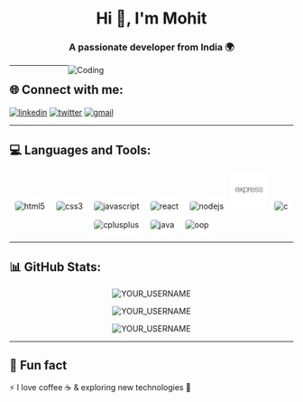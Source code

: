 <!-- Profile Header -->
<h1 align="center">Hi 👋, I'm Mohit</h1>
<h3 align="center">A passionate developer from India 🌍</h3>

<img align="right" alt="Coding" width="400" src="https://raw.githubusercontent.com/mohitCodz/mohitCodz/main/coding.gif" />

---

## 🌐 Connect with me:
<p align="left">
<a href="https://linkedin.com/in/mohitjaryal4" target="blank"><img align="center" src="https://cdn.jsdelivr.net/gh/devicons/devicon/icons/linkedin/linkedin-original.svg" alt="linkedin" height="30" width="30" /></a>
<a href="https://twitter.com/mohitt_thakur04" target="blank"><img align="center" src="https://cdn.jsdelivr.net/gh/devicons/devicon/icons/twitter/twitter-original.svg" alt="twitter" height="30" width="30" /></a>
<a href="mailto:reach.mohitjaryal@gmail.com"><img align="center" src="https://cdn.jsdelivr.net/gh/devicons/devicon/icons/google/google-original.svg" alt="gmail" height="30" width="30" /></a>
</p>

---

## 💻 Languages and Tools:
<p align="center"> 
  <!-- HTML -->
  <img src="https://cdn.jsdelivr.net/gh/devicons/devicon/icons/html5/html5-original.svg" alt="html5" width="50" height="50" style="background-color:#ffffff; padding:8px; border-radius:12px;"/>
  
  <!-- CSS -->
  <img src="https://cdn.jsdelivr.net/gh/devicons/devicon/icons/css3/css3-original.svg" alt="css3" width="50" height="50" style="background-color:#ffffff; padding:8px; border-radius:12px;"/>
  
  <!-- JavaScript -->
  <img src="https://cdn.jsdelivr.net/gh/devicons/devicon/icons/javascript/javascript-original.svg" alt="javascript" width="50" height="50" style="background-color:#ffffff; padding:8px; border-radius:12px;"/>
  
  <!-- React -->
  <img src="https://cdn.jsdelivr.net/gh/devicons/devicon/icons/react/react-original.svg" alt="react" width="50" height="50" style="background-color:#ffffff; padding:8px; border-radius:12px;"/>
  
  <!-- Node.js -->
  <img src="https://cdn.jsdelivr.net/gh/devicons/devicon/icons/nodejs/nodejs-original.svg" alt="nodejs" width="50" height="50" style="background-color:#ffffff; padding:8px; border-radius:12px;"/>
  
  <!-- Express -->
  <img src="https://raw.githubusercontent.com/devicons/devicon/master/icons/express/express-original-wordmark.svg" alt="express" width="50" height="50" style="background-color:#ffffff; padding:8px; border-radius:12px;"/>
  
  <!-- C -->
  <img src="https://cdn.jsdelivr.net/gh/devicons/devicon/icons/c/c-original.svg" alt="c" width="50" height="50" style="background-color:#ffffff; padding:8px; border-radius:12px;"/>
  
  <!-- C++ -->
  <img src="https://cdn.jsdelivr.net/gh/devicons/devicon/icons/cplusplus/cplusplus-original.svg" alt="cplusplus" width="50" height="50" style="background-color:#ffffff; padding:8px; border-radius:12px;"/>
  
  <!-- Java -->
  <img src="https://cdn.jsdelivr.net/gh/devicons/devicon/icons/java/java-original.svg" alt="java" width="50" height="50" style="background-color:#ffffff; padding:8px; border-radius:12px;"/>
  
  <!-- OOP (Java icon as placeholder) -->
  <img src="https://cdn.jsdelivr.net/gh/devicons/devicon/icons/java/java-original.svg" alt="oop" width="50" height="50" style="background-color:#ffffff; padding:8px; border-radius:12px;"/>
</p>



---

## 📊 GitHub Stats:
<p align="center">
  <img src="https://github-readme-stats.vercel.app/api?username=mohitCodzz&show_icons=true&locale=en&theme=tokyonight" alt="YOUR_USERNAME" />
</p>

<p align="center">
  <img src="https://github-readme-streak-stats.herokuapp.com/?user=mohitCodzz&theme=tokyonight" alt="YOUR_USERNAME" />
</p>

<p align="center">
  <img src="https://github-profile-trophy.vercel.app/?username=mohitCodzz&theme=tokyonight&no-frame=true&row=1&column=6" alt="YOUR_USERNAME" />
</p>

---

## 🎯 Fun fact
⚡ I love coffee ☕ & exploring new technologies 🚀
